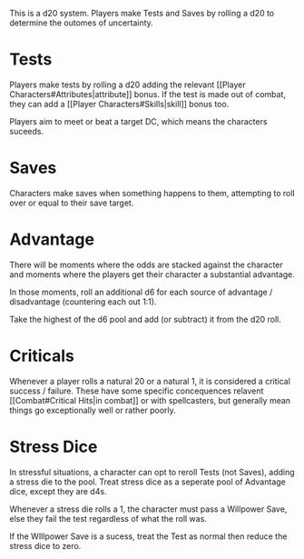 This is a d20 system. Players make Tests and Saves by rolling a d20 to determine the outomes of uncertainty.
# Tests
Players make tests by rolling a d20 adding the relevant [[Player Characters#Attributes|attribute]] bonus. If the test is made out of combat, they can add a [[Player Characters#Skills|skill]] bonus too.

Players aim to meet or beat a target DC, which means the characters suceeds. 
# Saves
Characters make saves when something happens to them, attempting to roll over or equal to their save target. 
# Advantage
There will be moments where the odds are stacked against the character and moments where the players get their character a substantial advantage.

In those moments, roll an additional d6 for each source of advantage / disadvantage (countering each out 1:1).

Take the highest of the d6 pool and add (or subtract) it from the d20 roll.
# Criticals
Whenever a player rolls a natural 20 or a natural 1, it is considered a critical success / failure. These have some specific concequences relavent [[Combat#Critical Hits|in combat]] or with spellcasters, but generally mean things go exceptionally well or rather poorly.
# Stress Dice
In stressful situations, a character can opt to reroll Tests (not Saves), adding a stress die to the pool. Treat stress dice as a seperate pool of Advantage dice, except they are d4s.

Whenever a stress die rolls a 1, the character must pass a Willpower Save, else they fail the test regardless of what the roll was.

If the WIllpower Save is a sucess, treat the Test as normal then reduce the stress dice to zero.
